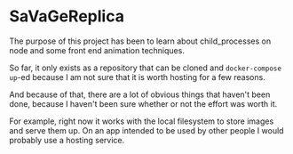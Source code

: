 # SaVaGeReplica

The purpose of this project has been to learn about child_processes on node and some front end animation techniques. 

So far, it only exists as a repository that can be cloned and `docker-compose up`-ed because I am not sure that it is worth hosting for a few reasons. 

And because of that, there are a lot of obvious things that haven't been done, because I haven't been sure whether or not the effort was worth it. 

For example, right now it works with the local filesystem to store images and serve them up. On an app intended to be used by other people I would probably use a hosting service. 
